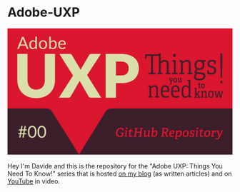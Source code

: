 # Adobe-UXP

![](img/UXP-TYNTN.png)

Hey I'm Davide and this is the repository for the "Adobe UXP: Things You Need To Know!" series that is hosted [on my blog](https://www.davidebarranca.com/) (as written articles) and on [YouTube](https://www.youtube.com/playlist?list=PLRR5kmVeh43alNtSKHUlmbBjLqezgwzPJ) in video.
